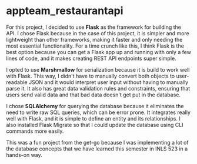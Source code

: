 # appteam_restaurantapi

For this project, I decided to use **Flask** as the framework for building the API. I chose Flask because in the case of this project, it is simpler and more lightweight than other frameworks, making it faster and only needing the most essential functionality. For a time crunch like this, I think Flask is the best option because you can get a Flask app up and running with only a few lines of code, and it makes creating REST API endpoints super simple.

I opted to use **Marshmallow** for serialization because it is build to work well with Flask. This way, I didn't have to manually convert both objects to user-readable JSON and it would interpret user input without having to manually parse it. It also has great data validation rules and constraints, ensuring that users send valid data and that bad data doesn't get put in the database.

I chose **SQLAlchemy** for querying the database because it eliminates the need to write raw SQL queries, which can be error prone. It integrates really well with Flask, and it is simple to define an entity and its relationships. I also installed Flask Migrate so that I could update the database using CLI commands more easily.

This was a fun project from the get-go because I was implementing a lot of the database concepts that we have learned this semester in INLS 523 in a hands-on way.
